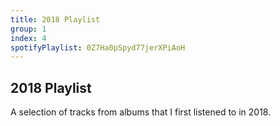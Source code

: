 ```yaml
---
title: 2018 Playlist
group: 1
index: 4
spotifyPlaylist: 0Z7Ha0pSpyd77jerXPiAoH
---
```


## 2018 Playlist

A selection of tracks from albums that I first listened to in 2018.
